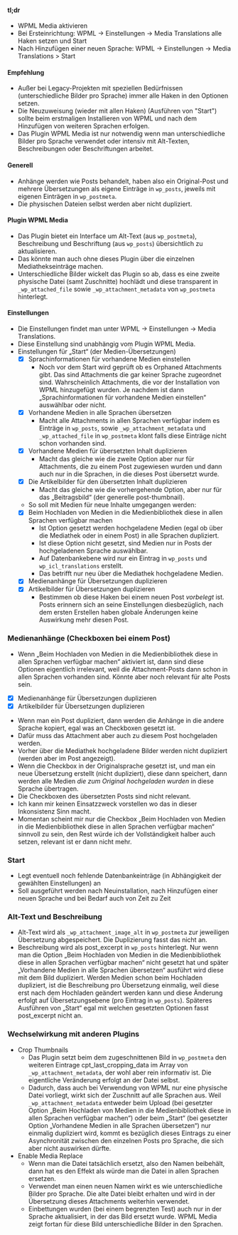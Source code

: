 #### tl;dr

- WPML Media aktivieren
- Bei Ersteinrichtung: WPML -> Einstellungen -> Media Translations alle Haken setzen und Start
- Nach Hinzufügen einer neuen Sprache: WPML -> Einstellungen -> Media Translations > Start

#### Empfehlung

- Außer bei Legacy-Projekten mit speziellen Bedürfnissen (unterschiedliche Bilder pro Sprache) immer alle Haken in den Optionen setzen.
- Die Neuzuweisung (wieder mit allen Haken) (Ausführen von "Start") sollte beim erstmaligen Installieren von WPML und nach dem Hinzufügen von weiteren Sprachen erfolgen.
- Das Plugin WPML Media ist nur notwendig wenn man unterschiedliche Bilder pro Sprache verwendet oder intensiv mit Alt-Texten, Beschreibungen oder Beschriftungen arbeitet.

#### Generell

- Anhänge werden wie Posts behandelt, haben also ein Original-Post und mehrere Übersetzungen als eigene Einträge in `wp_posts`, jeweils mit eigenen Einträgen in `wp_postmeta`.
- Die physischen Dateien selbst werden aber nicht dupliziert.

#### Plugin WPML Media

- Das Plugin bietet ein Interface um Alt-Text (aus `wp_postmeta`), Beschreibung und Beschriftung (aus `wp_posts`) übersichtlich zu aktualisieren.
- Das könnte man auch ohne dieses Plugin über die einzelnen Mediathekseinträge machen.
- Unterschiedliche Bilder wickelt das Plugin so ab, dass es eine zweite physische Datei (samt Zuschnitte) hochlädt und diese transparent in `_wp_attached_file` sowie `_wp_attachment_metadata` von `wp_postmeta` hinterlegt.

#### Einstellungen

- Die Einstellungen findet man unter WPML -> Einstellungen -> Media Translations.
- Diese Einstellung sind unabhängig vom Plugin WPML Media.
- Einstellungen für „Start“ (der Medien-Übersetzungen)
  - [x] Sprachinformationen für vorhandene Medien einstellen
    - Noch vor dem Start wird geprüft ob es Orphaned Attachments gibt. Das sind Attachments die gar keiner Sprache zugeordnet sind. Wahrscheinlich Attachments, die vor der Installation von WPML hinzugefügt wurden. Je nachdem ist dann „Sprachinformationen für vorhandene Medien einstellen“ auswählbar oder nicht.
  - [x] Vorhandene Medien in alle Sprachen übersetzen
    - Macht alle Attachments in allen Sprachen verfügbar indem es Einträge in `wp_posts`, sowie `_wp_attachment_metadata` und `_wp_attached_file` in `wp_postmeta` klont falls diese Einträge nicht schon vorhanden sind.
  - [x] Vorhandene Medien für übersetzten Inhalt duplizieren
    - Macht das gleiche wie die zweite Option aber nur für Attachments, die zu einem Post zugewiesen wurden und dann auch nur in die Sprachen, in die dieses Post übersetzt wurde.
  - [x] Die Artikelbilder für den übersetzten Inhalt duplizieren
    - Macht das gleiche wie die vorhergehende Option, aber nur für das „Beitragsbild“ (der generelle post-thumbnail).
  - So soll mit Medien für neue Inhalte umgegangen werden:
  - [x] Beim Hochladen von Medien in die Medienbibliothek diese in allen Sprachen verfügbar machen
    - Ist Option gesetzt werden hochgeladene Medien (egal ob über die Mediathek oder in einem Post) in alle Sprachen dupliziert.
    - Ist diese Option nicht gesetzt, sind Medien nur in Posts der hochgeladenen Sprache auswählbar.
    - Auf Datenbankebene wird nur ein Eintrag in `wp_posts` und `wp_icl_translations` erstellt.
    - Das betrifft nur neu über die Mediathek hochgeladene Medien.
  - [x] Medienanhänge für Übersetzungen duplizieren
  - [x] Artikelbilder für Übersetzungen duplizieren
    - Bestimmen ob diese Haken bei einem neuen Post *vorbelegt* ist. Posts erinnern sich an seine Einstellungen diesbezüglich, nach dem ersten Erstellen haben globale Änderungen keine Auswirkung mehr diesen Post.

### Medienanhänge (Checkboxen bei einem Post)
- Wenn „Beim Hochladen von Medien in die Medienbibliothek diese in allen Sprachen verfügbar machen“ aktiviert ist, dann sind diese Optionen eigentlich irrelevant, weil die Attachment-Posts dann schon in allen Sprachen vorhanden sind. Könnte aber noch relevant für alte Posts sein.
- [x] Medienanhänge für Übersetzungen duplizieren
- [x] Artikelbilder für Übersetzungen duplizieren
- Wenn man ein Post dupliziert, dann werden die Anhänge in die andere Sprache kopiert, egal was an Checkboxen gesetzt ist.
- Dafür muss das Attachment aber auch zu diesem Post hochgeladen werden.
- Vorher über die Mediathek hochgeladene Bilder werden nicht dupliziert (werden aber im Post angezeigt).
- Wenn die Checkbox in der Originalsprache gesetzt ist, und man ein neue Übersetzung erstellt (nicht dupliziert), diese dann speichert, dann werden alle Medien *die zum Original hochgeladen wurden* in diese Sprache übertragen.
- Die Checkboxen des übersetzten Posts sind nicht relevant.
- Ich kann mir keinen Einsatzzweck vorstellen wo das in dieser Inkonsistenz Sinn macht.
- Momentan scheint mir nur die Checkbox „Beim Hochladen von Medien in die Medienbibliothek diese in allen Sprachen verfügbar machen“ sinnvoll zu sein, den Rest würde ich der Vollständigkeit halber auch setzen, relevant ist er dann nicht mehr.

### Start

- Legt eventuell noch fehlende Datenbankeinträge (in Abhängigkeit der gewählten Einstellungen) an
- Soll ausgeführt werden nach Neuinstallation, nach Hinzufügen einer neuen Sprache und bei Bedarf auch von Zeit zu Zeit

### Alt-Text und Beschreibung
- Alt-Text wird als `_wp_attachment_image_alt` in `wp_postmeta` zur jeweiligen Übersetzung abgespeichert. Die Duplizierung fasst das nicht an.
- Beschreibung wird als post_excerpt in `wp_posts` hinterlegt. Nur wenn man die Option „Beim Hochladen von Medien in die Medienbibliothek diese in allen Sprachen verfügbar machen“ nicht gesetzt hat und später „Vorhandene Medien in alle Sprachen übersetzen“ ausführt wird diese mit dem Bild dupliziert. Werden Medien schon beim Hochladen dupliziert, ist die Beschreibung pro Übersetzung einmalig, weil diese erst nach dem Hochladen geändert werden kann und diese Änderung erfolgt auf Übersetzungsebene (pro Eintrag in `wp_posts`). Späteres Ausführen von „Start“ egal mit welchen gesetzten Optionen fasst post_excerpt nicht an.

### Wechselwirkung mit anderen Plugins
- Crop Thumbnails
  - Das Plugin setzt beim dem zugeschnittenen Bild in `wp_postmeta` den weiteren Eintrage cpt_last_cropping_data im Array von `_wp_attachment_metadata`, der wohl aber rein informativ ist. Die eigentliche Veränderung erfolgt an der Datei selbst.
  - Dadurch, dass auch bei Verwendung von WPML nur eine physische Datei vorliegt, wirkt sich der Zuschnitt auf alle Sprachen aus. Weil `_wp_attachment_metadata` entweder beim Upload (bei gesetzter Option „Beim Hochladen von Medien in die Medienbibliothek diese in allen Sprachen verfügbar machen“) oder beim „Start“ (bei gesetzter Option „Vorhandene Medien in alle Sprachen übersetzen“) nur einmalig dupliziert wird, kommt es bezüglich dieses Eintrags zu einer Asynchronität zwischen den einzelnen Posts pro Sprache, die sich aber nicht auswirken dürfte.
- Enable Media Replace
  - Wenn man die Datei tatsächlich ersetzt, also den Namen beibehält, dann hat es den Effekt als würde man die Datei in allen Sprachen ersetzen.
  - Verwendet man einen neuen Namen wirkt es wie unterschiedliche Bilder pro Sprache. Die alte Datei bleibt erhalten und wird in der Übersetzung dieses Attachments weiterhin verwendet.
  - Einbettungen wurden (bei einem begrenzten Test) auch nur in der Sprache aktualisiert, in der das Bild ersetzt wurde. WPML Media zeigt fortan für diese Bild unterschiedliche Bilder in den Sprachen.